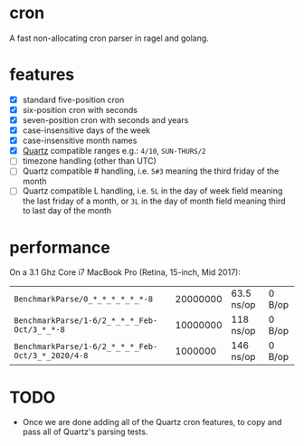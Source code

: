# cron
A fast non-allocating cron parser in ragel and golang.


# features
- [x] standard five-position cron
- [x] six-position cron with seconds
- [x] seven-position cron with seconds and years
- [x] case-insensitive days of the week
- [x] case-insensitive month names
- [x] [Quartz](http://www.quartz-scheduler.org) compatible ranges e.g.: `4/10`, `SUN-THURS/2`
- [ ] timezone handling (other than UTC)
- [ ] Quartz compatible # handling, i.e. `5#3` meaning the third friday of the month
- [ ] Quartz compatible L handling, i.e. `5L` in the day of week field meaning the last friday of a month, or `3L` in the day of month field meaning third to last day of the month

# performance
On a 3.1 Ghz Core i7 MacBook Pro (Retina, 15-inch, Mid 2017):

| | | | |
|-|-|-|-|
| `BenchmarkParse/0_*_*_*_*_*_*-8` | 20000000 |  63.5 ns/op |  0 B/op | 0 allocs/op |
| `BenchmarkParse/1-6/2_*_*_*_Feb-Oct/3_*_*-8` | 10000000 |  118  ns/op |  0 B/op | 0 allocs/op |
| `BenchmarkParse/1-6/2_*_*_*_Feb-Oct/3_*_2020/4-8` |  1000000 |  146 ns/op |  0 B/op | 0 allocs/op |

# TODO
- Once we are done adding all of the Quartz cron features, to copy and pass all of Quartz's parsing tests.
